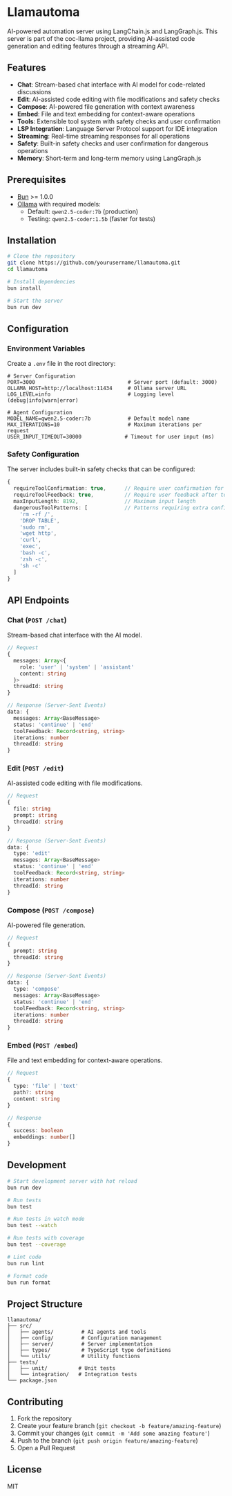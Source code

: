 # Llamautoma

AI-powered automation server using LangChain.js and LangGraph.js. This server is part of the coc-llama project, providing AI-assisted code generation and editing features through a streaming API.

## Features

- **Chat**: Stream-based chat interface with AI model for code-related discussions
- **Edit**: AI-assisted code editing with file modifications and safety checks
- **Compose**: AI-powered file generation with context awareness
- **Embed**: File and text embedding for context-aware operations
- **Tools**: Extensible tool system with safety checks and user confirmation
- **LSP Integration**: Language Server Protocol support for IDE integration
- **Streaming**: Real-time streaming responses for all operations
- **Safety**: Built-in safety checks and user confirmation for dangerous operations
- **Memory**: Short-term and long-term memory using LangGraph.js

## Prerequisites

- [Bun](https://bun.sh/) >= 1.0.0
- [Ollama](https://ollama.ai/) with required models:
  - Default: `qwen2.5-coder:7b` (production)
  - Testing: `qwen2.5-coder:1.5b` (faster for tests)

## Installation

```bash
# Clone the repository
git clone https://github.com/yourusername/llamautoma.git
cd llamautoma

# Install dependencies
bun install

# Start the server
bun run dev
```

## Configuration

### Environment Variables

Create a `.env` file in the root directory:

```env
# Server Configuration
PORT=3000                              # Server port (default: 3000)
OLLAMA_HOST=http://localhost:11434     # Ollama server URL
LOG_LEVEL=info                         # Logging level (debug|info|warn|error)

# Agent Configuration
MODEL_NAME=qwen2.5-coder:7b            # Default model name
MAX_ITERATIONS=10                      # Maximum iterations per request
USER_INPUT_TIMEOUT=30000              # Timeout for user input (ms)
```

### Safety Configuration

The server includes built-in safety checks that can be configured:

```typescript
{
  requireToolConfirmation: true,      // Require user confirmation for tool execution
  requireToolFeedback: true,          // Require user feedback after tool execution
  maxInputLength: 8192,               // Maximum input length
  dangerousToolPatterns: [            // Patterns requiring extra confirmation
    'rm -rf /',
    'DROP TABLE',
    'sudo rm',
    'wget http',
    'curl',
    'exec',
    'bash -c',
    'zsh -c',
    'sh -c'
  ]
}
```

## API Endpoints

### Chat (`POST /chat`)

Stream-based chat interface with the AI model.

```typescript
// Request
{
  messages: Array<{
    role: 'user' | 'system' | 'assistant'
    content: string
  }>
  threadId: string
}

// Response (Server-Sent Events)
data: {
  messages: Array<BaseMessage>
  status: 'continue' | 'end'
  toolFeedback: Record<string, string>
  iterations: number
  threadId: string
}
```

### Edit (`POST /edit`)

AI-assisted code editing with file modifications.

```typescript
// Request
{
  file: string
  prompt: string
  threadId: string
}

// Response (Server-Sent Events)
data: {
  type: 'edit'
  messages: Array<BaseMessage>
  status: 'continue' | 'end'
  toolFeedback: Record<string, string>
  iterations: number
  threadId: string
}
```

### Compose (`POST /compose`)

AI-powered file generation.

```typescript
// Request
{
  prompt: string
  threadId: string
}

// Response (Server-Sent Events)
data: {
  type: 'compose'
  messages: Array<BaseMessage>
  status: 'continue' | 'end'
  toolFeedback: Record<string, string>
  iterations: number
  threadId: string
}
```

### Embed (`POST /embed`)

File and text embedding for context-aware operations.

```typescript
// Request
{
  type: 'file' | 'text'
  path?: string
  content: string
}

// Response
{
  success: boolean
  embeddings: number[]
}
```

## Development

```bash
# Start development server with hot reload
bun run dev

# Run tests
bun test

# Run tests in watch mode
bun test --watch

# Run tests with coverage
bun test --coverage

# Lint code
bun run lint

# Format code
bun run format
```

## Project Structure

```
llamautoma/
├── src/
│   ├── agents/         # AI agents and tools
│   ├── config/         # Configuration management
│   ├── server/         # Server implementation
│   ├── types/          # TypeScript type definitions
│   └── utils/          # Utility functions
├── tests/
│   ├── unit/          # Unit tests
│   └── integration/   # Integration tests
└── package.json
```

## Contributing

1. Fork the repository
2. Create your feature branch (`git checkout -b feature/amazing-feature`)
3. Commit your changes (`git commit -m 'Add some amazing feature'`)
4. Push to the branch (`git push origin feature/amazing-feature`)
5. Open a Pull Request

## License

MIT
